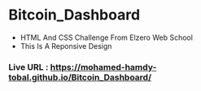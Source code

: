 # Bitcoin_Dashboard
- HTML And CSS Challenge From Elzero Web School
- This Is A Reponsive Design

### Live URL : https://mohamed-hamdy-tobal.github.io/Bitcoin_Dashboard/
